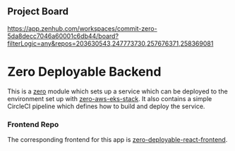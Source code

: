 ## Project Board
https://app.zenhub.com/workspaces/commit-zero-5da8decc7046a60001c6db44/board?filterLogic=any&repos=203630543,247773730,257676371,258369081

# Zero Deployable Backend

This is a [zero](https://github.com/commitdev/zero) module which sets up a
service which can be deployed to the environment set up with [zero-aws-eks-stack](https://github.com/commitdev/zero-aws-eks-stack).
It also contains a simple CircleCI pipeline which defines how to build and deploy the service.

### Frontend Repo

The corresponding frontend for this app is [zero-deployable-react-frontend](https://github.com/commitdev/zero-deployable-react-frontend).

